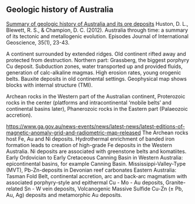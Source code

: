 ## Geologic history of Australia

[Summary of geologic history of Australia and its ore deposits](https://www.researchgate.net/publication/281466541_Australia_through_time_A_summary_of_its_tectonic_and_metallogenic_evolution)
Huston, D. L., Blewett, R. S., & Champion, D. C. (2012). Australia through time: a summary of its tectonic and metallogenic evolution. Episodes Journal of International Geoscience, 35(1), 23-43.

A continent surrounded by extended ridges. 
Old continent rifted away and protected from destruction. 
Northern part: Grassberg, the biggest porphyry Cu deposit. Subduction zones, water transported up and provided fluids, generation of calc-alkaline magmas. 
High erosion rates, young orogenic belts. Bauxite deposits in old continental settings. 
Geophysical map shows blocks with internal structure (TMI). 

Archean rocks in the Western part of the Australian continent, Proterozoic rocks in the center (platforms and intracontinental ‘mobile belts’ and continental basins later), Phanerozoic rocks in the Eastern part (Palaeozoic accretion).  

https://www.ga.gov.au/news-events/news/latest-news/latest-editions-of-magnetic-anomaly-grid-and-radiometric-map-released
The Archean rocks host Fe, Au and Ni deposits. Hydrothermal enrichment of banded iron formation leads to creation of high-grade Fe deposits in the Western Australia. Ni deposits are associated with greenstone belts and komatiites.   
Early Ordovician to Early Cretaceous Canning Basin in Western Australia: epicontinental basins, for example Canning Basin. Mississippi-Valley-Type (MVT), Pb-Zn-deposits in Devonian reef carbonates
Eastern Australia: Tasman Fold Belt, continental accretion, arc and back-arc magmatism with associated porphyry-style and epithermal Cu - Mo - Au deposits, Granite-related Sn - W vein deposits, Volcanogenic Massive Sulfide Cu-Zn (± Pb, Au, Ag) deposits and metamorphic Au deposits.
